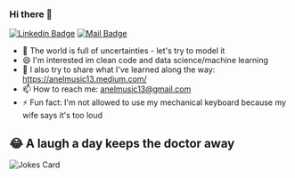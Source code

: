 ### Hi there 👋

<!--
**AnelMusic/anelmusic** is a ✨ _special_ ✨ repository because its `README.md` (this file) appears on your GitHub profile.
Here are some ideas to get you started:
- 
-->
[![Linkedin Badge](https://img.shields.io/badge/-LinkedIn-0e76a8?style=flat&labelColor=0e76a8&logo=linkedin&logoColor=white)](https://www.linkedin.com/in/anelmusic/) [![Mail Badge](https://img.shields.io/badge/-Email-c0392b?style=flat&labelColor=c0392b&logo=gmail&logoColor=white)](mailto:anelmusic@gmail.com)

- 🔭 The world is full of uncertainties - let's try to model it
- 😄 I'm interested im clean code and data science/machine learning
- 🤔 I also try to share what I've learned along the way: https://anelmusic13.medium.com/
- 📫 How to reach me: anelmusic13@gmail.com
- ⚡ Fun fact: I'm not allowed to use my mechanical keyboard because my wife says it's too loud

## 😂 A laugh a day keeps the doctor away 
![Jokes Card](https://readme-jokes.vercel.app/api)
